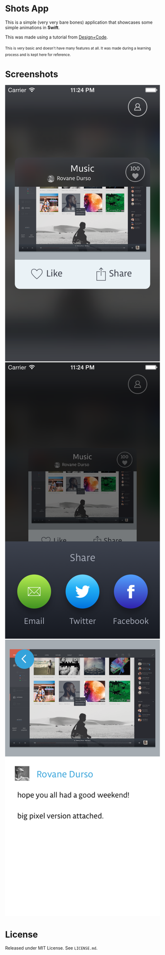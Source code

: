 # Shots App

This is a simple (very very bare bones) application that showcases some simple animations in **Swift**.

This was made using a tutorial from [Design+Code](http://designcode.io).

<sub>This is very basic and doesn't have many features at all. It was made during a learning process and is kept here for reference.</sub>

# Screenshots

![Home](https://github.com/loop/ShotsApp/raw/master/Screenshots/iOS%20Simulator%20Screen%20Shot%205%20Aug%202014%2023.24.20.png)
![Share](https://github.com/loop/ShotsApp/raw/master/Screenshots/iOS%20Simulator%20Screen%20Shot%205%20Aug%202014%2023.24.35.png)
![Shot](https://github.com/loop/ShotsApp/raw/master/Screenshots/iOS%20Simulator%20Screen%20Shot%205%20Aug%202014%2023.24.44.png)

# License

Released under MIT License. See `LICENSE.md`.